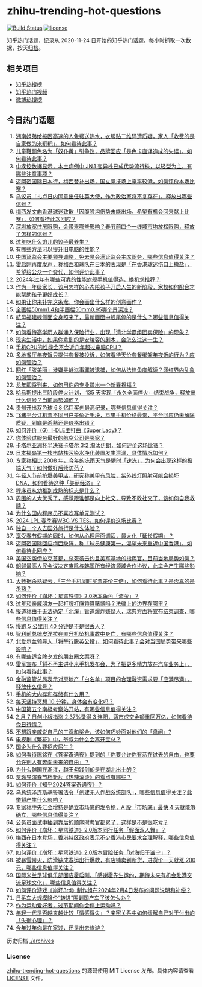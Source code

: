 # zhihu-trending-hot-questions

[![Build Status](https://github.com/justjavac/zhihu-trending-hot-questions/workflows/ci/badge.svg?branch=master)](https://github.com/justjavac/zhihu-trending-hot-questions/actions)
[![license](https://img.shields.io/github/license/justjavac/zhihu-trending-hot-questions)](https://github.com/justjavac/zhihu-trending-hot-questions/blob/master/LICENSE)

知乎热门话题，记录从 2020-11-24
日开始的知乎热门话题。每小时抓取一次数据，按天[归档](./archives)。

## 相关项目

- [知乎热搜榜](https://github.com/justjavac/zhihu-trending-top-search)
- [知乎热门视频](https://github.com/justjavac/zhihu-trending-hot-video)
- [微博热搜榜](https://github.com/justjavac/weibo-trending-hot-search)

## 今日热门话题

<!-- BEGIN -->
<!-- 最后更新时间 Thu Feb 08 2024 11:03:52 GMT+0800 (China Standard Time) -->

1. [湖南姐弟给被困高速的人免费送热水，衣服贴二维码遭质疑，家人「收费的是自家做的米粑粑」，如何看待此事？](https://www.zhihu.com/question/643402415)
1. [儿童鞋颜色名为「奴仆黄」引争议，品牌回应「是色卡直译造成的失误」，如何看待此事？](https://www.zhihu.com/question/642843334)
1. [中疾控数据显示，本土病例中 JN.1 变异株已成优势流行株，以轻型为主，有哪些注意事项？](https://www.zhihu.com/question/642880940)
1. [迈阿密国际日本行，梅西替补出场，国立竞技场上座率较低，如何评价本场比赛？](https://www.zhihu.com/question/643451875)
1. [乌议员「扎卢日内同意出任驻英大使，作为政治家将不复存在」，释放出哪些信号？](https://www.zhihu.com/question/643200756)
1. [梅西发文向香港球迷致歉「因腹股沟伤势未能出场，希望有机会回来献上比赛」，如何看待此次回应？](https://www.zhihu.com/question/643428704)
1. [深圳放宽住房限购，会带来哪些影响？春节前四个一线城市均放松限购，释放了怎样的信号？](https://www.zhihu.com/question/643473574)
1. [过年吃什么馅儿的饺子最养生？](https://www.zhihu.com/question/643371548)
1. [有哪些方法可以提升旧电脑的性能？](https://www.zhihu.com/question/642171889)
1. [中国证监会主要领导调整，免去易会满证监会主席职务，哪些信息值得关注？](https://www.zhihu.com/question/643418332)
1. [霍启刚再度发声，称梅西和球队在日本的表现是「在香港球迷伤口上撒盐」，希望给公众一个交代，如何评价此事？](https://www.zhihu.com/question/643471388)
1. [2024年过年有哪些可靠的性能旗舰手机值得选，换机求推荐？](https://www.zhihu.com/question/643379062)
1. [作为一年级家长，该用怎样的心态陪孩子开启人生的新阶段，家校如何配合才能帮助孩子更好成长？](https://www.zhihu.com/question/643023180)
1. [如果让你来补完这条龙，你会画出什么样的创意画作？](https://www.zhihu.com/question/641826562)
1. [全画幅50mm1.4和半画幅50mm0.95哪个景深浅？](https://www.zhihu.com/question/642668331)
1. [航母福建舰侧面全身照来了，最新画面中舰尾停的是什么？哪些信息值得关注？](https://www.zhihu.com/question/642884808)
1. [如何看待高学历人群涌入保险行业，出现「清北学霸组团卖保险」的现象？](https://www.zhihu.com/question/643239677)
1. [现实生活中，如果你拿到的是安陵容的剧本，会怎么过这一生？](https://www.zhihu.com/question/642668952)
1. [手机CPU的性能会不会近几年超过电脑CPU？](https://www.zhihu.com/question/642771577)
1. [多地餐厅年夜饭只提供套餐被投诉，如何看待天价套餐绑架年夜饭的行为？应如何管治？](https://www.zhihu.com/question/643367139)
1. [网红「张美丽」涉嫌寻衅滋事罪被逮捕，如何从法律角度解读？网红界内乱象如何管治？](https://www.zhihu.com/question/643397613)
1. [龙年即将到来，如何用你的专业送出一个新春祝福？](https://www.zhihu.com/question/641826071)
1. [哈马斯提出三阶段停火计划， 135 天实现「永久全面停火」结束战争，释放出什么信号？当前局势如何？](https://www.zhihu.com/question/643415375)
1. [贵州开出双色球 6.8 亿巨奖创最高纪录，哪些信息值得关注？](https://www.zhihu.com/question/643367628)
1. [飞猪平台订机票不同用户差价近千块，苹果手机价格最贵，平台回应仍未解除质疑，到底是杀熟还是价格出错？](https://www.zhihu.com/question/643413659)
1. [如何评价（G）I-DLE主打曲《Super Lady》？](https://www.zhihu.com/question/641855729)
1. [你体验过服务最好的航空公司是哪家？](https://www.zhihu.com/question/639556902)
1. [卡塔尔亚洲杯半决赛卡塔尔 3:2 淘汰伊朗，如何评价这场比赛？](https://www.zhihu.com/question/643498534)
1. [日本福岛第一核电站核污染水净化装置发生泄漏，具体情况如何？](https://www.zhihu.com/question/643433696)
1. [专家称相比 2008 年，今年的冻雨天气是瞬时「速冻」，为何会出现这样的极端天气？如何做好后续防范？](https://www.zhihu.com/question/643266306)
1. [年轻人节前挤爆美甲店，研究称美甲有风险，紫外线灯照射可能会损坏 DNA，如何看待这种「美丽经济」？](https://www.zhihu.com/question/643411785)
1. [程序员从幼稚到成熟的标志是什么？](https://www.zhihu.com/question/642449547)
1. [周围的人太优秀了，感觉跟谁都是向上社交，导致不敢社交了，该如何自我救赎？](https://www.zhihu.com/question/640186516)
1. [为什么国内程序员不喜欢写单元测试？](https://www.zhihu.com/question/642449457)
1. [2024 LPL 春季赛WBG VS TES，如何评价这场比赛？](https://www.zhihu.com/question/643460051)
1. [独自一个人去国外旅行是什么体验？](https://www.zhihu.com/question/641372261)
1. [享受春节假期的同时，如何从心理层面调适，最大化「延长假期」？](https://www.zhihu.com/question/643021021)
1. [迈阿密国际回应梅西缺阵，称「球员健康第一，渴望未来重返中国香港」，如何看待此回应？](https://www.zhihu.com/question/643383399)
1. [美国空袭伊拉克首都，杀死袭击约旦美军基地的指挥官，目前当地局势如何？](https://www.zhihu.com/question/643531441)
1. [朝鲜最高人民会议决定废除与韩国所有经济领域合作协议，此举会产生哪些影响？](https://www.zhihu.com/question/643524028)
1. [大数据杀熟疑云，「三台手机同时买票差价三倍」，如何看待此事？是否真的是杀熟？](https://www.zhihu.com/question/643366218)
1. [如何评价《崩坏：星穹铁道》2.0版本角色「流萤」？](https://www.zhihu.com/question/643362025)
1. [过年和亲戚朋友一起打牌打麻将算赌博吗？法律上的边界在哪里？](https://www.zhihu.com/question/641155960)
1. [报道称由于无法确定「北溪」管道爆炸嫌疑人，瑞典方面将宣布结束调查，哪些信息值得关注？](https://www.zhihu.com/question/643367782)
1. [慢跑 5 公里用 40 分钟是不是很丢人？](https://www.zhihu.com/question/642892696)
1. [智利前总统皮涅拉在直升机坠机事故中身亡，有哪些信息值得关注？](https://www.zhihu.com/question/643352079)
1. [北爱尔兰领导人「将举行脱英公投」，如何看待此事？会对当国局势带来哪些影响？](https://www.zhihu.com/question/643025503)
1. [有哪些适合除夕发的朋友圈文案呀？](https://www.zhihu.com/question/511568581)
1. [雷军宣布「将不再主讲小米手机发布会，为了把更多精力放在汽车业务上」，如何看待此事？](https://www.zhihu.com/question/643010029)
1. [金融监管总局表示对房地产「白名单」项目的合理融资需求要「应满尽满」，释放什么信号？](https://www.zhihu.com/question/643318536)
1. [手机的大内存和存储有什么用？](https://www.zhihu.com/question/641829009)
1. [每天坚持冥想 10 分钟，身体会有变化吗？](https://www.zhihu.com/question/640062631)
1. [中国第五个南极考察站开站，有哪些信息值得关注？](https://www.zhihu.com/question/643366619)
1. [2 月 7 日创业板指涨 2.37%录得 3 连阳，两市成交金额重回万亿，如何看待今日行情？](https://www.zhihu.com/question/643364792)
1. [不想跟亲戚说自己的工资和奖金，该如何巧妙面对他们的「盘问」?](https://www.zhihu.com/question/642870389)
1. [电视剧《繁花》中，爷叔为什么会离开宝总？](https://www.zhihu.com/question/638507951)
1. [国企为什么要招应届生？](https://www.zhihu.com/question/462780907)
1. [如何看待陈铭在《答案奇遇夜》提到的「你要允许你有活在过去的自由，也要允许别人有奔向未来的自由」？](https://www.zhihu.com/question/641217664)
1. [为什么越国在浙江，越王勾践剑却是在湖北出土的？](https://www.zhihu.com/question/448284150)
1. [贾玲导演春节档新片《热辣滚烫》的看点有哪些？](https://www.zhihu.com/question/642052694)
1. [如何评价《知乎2024答案奇遇夜》？](https://www.zhihu.com/question/643096979)
1. [乌总统泽连斯基签署法令「创建无人作战系统部队」，哪些信息值得关注？此举将产生什么影响？](https://www.zhihu.com/question/643364631)
1. [专家称中央汇金增持是确立市场底的发令枪，A 股「市场底」最快 4 天就能够确立，哪些信息值得关注？](https://www.zhihu.com/question/643224409)
1. [公务员面试中抽到靠后的顺序时考官都累了，这样是不是很吃亏？](https://www.zhihu.com/question/642497749)
1. [如何评价《崩坏：星穹铁道》2.0版本同行任务「假面双人舞」？](https://www.zhihu.com/question/643198357)
1. [梅西在日本登场，香港特区政府表示不少香港市民要求合理解释，哪些信息值得关注？](https://www.zhihu.com/question/643486438)
1. [如何评价《崩坏：星穹铁道》2.0版本冒险任务「树海归于谧宁」？](https://www.zhihu.com/question/643205259)
1. [被暴雪带火，防滑链成春运出行爆款，有店铺卖到断货，进货价一天就涨 200 元，哪些信息值得关注？](https://www.zhihu.com/question/643318504)
1. [国际米兰足球俱乐部回应霍启刚，「感谢霍先生邀约，期待未来有机会赴港交流足球文化」，哪些信息值得关注？](https://www.zhihu.com/question/643298100)
1. [如何评价游戏《崩坏3rd》制作组在2024年2月4日发布的问题说明和补偿？](https://www.zhihu.com/question/642897815)
1. [日系车大规模降价“转进”围剿国产车了该怎么办？](https://www.zhihu.com/question/544719370)
1. [作为运动爱好者，过节期间你会停止运动吗？](https://www.zhihu.com/question/642537076)
1. [年轻一代是否越来越计较「情感得失」？亲密关系中如何缓解自己对于付出的「失衡心理」？](https://www.zhihu.com/question/642870364)
1. [今年过年你是在家过，还是出去旅游？](https://www.zhihu.com/question/638730451)

<!-- END -->

历史归档 [./archives](./archives)

### License

[zhihu-trending-hot-questions](https://github.com/justjavac/zhihu-trending-hot-questions)
的源码使用 MIT License 发布。具体内容请查看 [LICENSE](./LICENSE) 文件。
